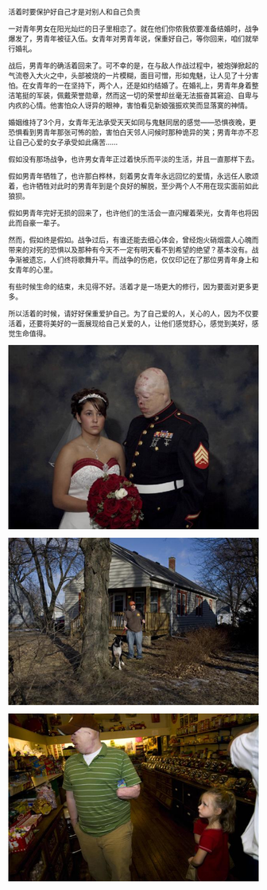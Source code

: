 活着时要保护好自己才是对别人和自己负责

一对青年男女在阳光灿烂的日子里相恋了。就在他们你侬我侬要准备结婚时，战争爆发了，男青年被征入伍。女青年对男青年说，保重好自己，等你回来，咱们就举行婚礼。

战后，男青年的确活着回来了。可不幸的是，在与敌人作战过程中，被炮弹掀起的气流卷入大火之中，头部被烧的一片模糊，面目可憎，形如鬼魅，让人见了十分害怕。在女青年的一在坚持下，两个人，还是如约结婚了。在婚礼上，男青年身着整洁笔挺的军装，佩戴荣誉勋章，然而这一切的荣誉却丝毫无法振奋其窘迫、自卑与内疚的心情。他害怕众人讶异的眼神，害怕看见新娘强振欢笑而显落寞的神情。

婚姻维持了3个月，女青年无法承受天天如同与鬼魅同居的感觉——恐惧夜晚，更恐惧看到男青年那张可怖的脸，害怕白天邻人问候时那种诡异的笑；男青年亦不忍让自己心爱的女子承受如此痛苦……

假如没有那场战争，也许男女青年正过着快乐而平淡的生活，并且一直那样下去。

假如男青年牺牲了，也许那白桦林，刻着男女青年永远回忆的爱情，永远任人歌颂着，也许牺牲对此时的男青年到是个良好的解脱，至少两个人不用在现实面前如此狼狈。

假如男青年完好无损的回来了，也许他们的生活会一直闪耀着荣光，女青年也将因此而自豪一辈子。

然而，假如终是假如。战争过后，有谁还能去细心体会，曾经炮火硝烟震人心魄而带来的对死的恐惧以及那种有今天不一定有明天看不到希望的绝望？基本没有。战争渐被遗忘，人们终将歌舞升平。而战争的伤疤，仅仅印记在了那位男青年身上和女青年的心里。

有些时候生命的结束，未见得不好。活着才是一场更大的修行，因为要面对更多更多。

所以活着的时候，请好好保重爱护自己。为了自己爱的人，关心的人，因为不仅要活着，还要将美好的一面展现给自己关爱的人，让他们感觉舒心，感觉到美好，感觉生命值得。


![烧伤的军官.png](../../_resources/c6c6025a52284e01a7343d2235f001df.png)


![烧伤的军官3.png](../../_resources/8b0fa74a77e144e680b09cbcc0ef75c1.png)



![烧伤的军官2.png](../../_resources/5e050a28ebf142f1bca78fe27ed6b398.png)




